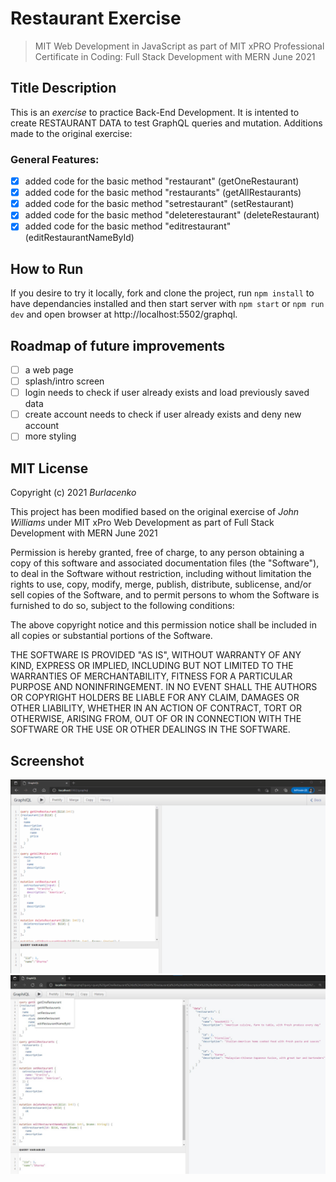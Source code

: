 # Restaurant Exercise
>MIT Web Development in JavaScript as part of MIT xPRO Professional Certificate in Coding: Full Stack Development with MERN June 2021

## Title Description
This is an <em>exercise</em> to practice Back-End Development. It is intented to create RESTAURANT DATA to test GraphQL queries and mutation.
Additions made to the original exercise:

### General Features:
- [x] added code for the basic method "restaurant" (getOneRestaurant)
- [x] added code for the basic method "restaurants" (getAllRestaurants)
- [x] added code for the basic method "setrestaurant" (setRestaurant)
- [x] added code for the basic method "deleterestaurant" (deleteRestaurant)
- [x] added code for the basic method "editrestaurant" (editRestaurantNameById)
  
## How to Run
If you desire to try it locally, fork and clone the project, run `npm install` to have dependancies installed and then start server with `npm start` or `npm run dev` and open browser at http://localhost:5502/graphql.

## Roadmap of future improvements
- [ ] a web page
- [ ] splash/intro screen
- [ ] login needs to check if user already exists and load previously saved data
- [ ] create account needs to check if user already exists and deny new account
- [ ] more styling
 
## MIT License
Copyright (c) 2021 <em>Burlacenko</em>

This project has been modified based on the original exercise of <em>John Williams</em>
under MIT xPro Web Development as part of Full Stack Development with MERN June 2021

Permission is hereby granted, free of charge, to any person obtaining a copy
of this software and associated documentation files (the "Software"), to deal
in the Software without restriction, including without limitation the rights
to use, copy, modify, merge, publish, distribute, sublicense, and/or sell
copies of the Software, and to permit persons to whom the Software is
furnished to do so, subject to the following conditions:

The above copyright notice and this permission notice shall be included in all
copies or substantial portions of the Software.

THE SOFTWARE IS PROVIDED "AS IS", WITHOUT WARRANTY OF ANY KIND, EXPRESS OR
IMPLIED, INCLUDING BUT NOT LIMITED TO THE WARRANTIES OF MERCHANTABILITY,
FITNESS FOR A PARTICULAR PURPOSE AND NONINFRINGEMENT. IN NO EVENT SHALL THE
AUTHORS OR COPYRIGHT HOLDERS BE LIABLE FOR ANY CLAIM, DAMAGES OR OTHER
LIABILITY, WHETHER IN AN ACTION OF CONTRACT, TORT OR OTHERWISE, ARISING FROM,
OUT OF OR IN CONNECTION WITH THE SOFTWARE OR THE USE OR OTHER DEALINGS IN THE
SOFTWARE.
	
## Screenshot
![Animation of GraphQL Playground](Restaurant-GraphQL-Data-Exercise.gif)
![Image of GraphQL Playground](Restaurant-Data-Exercise-screenshot-at-2022-02-14.jpg)
